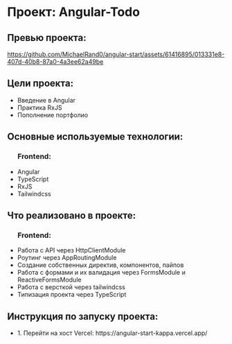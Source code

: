 <h1>Проект: Angular-Todo</h1>

<h2>Превью проекта:</h2>

https://github.com/MichaelRand0/angular-start/assets/61416895/013331e8-407d-40b8-87a0-4a3ee62a49be

<h2>Цели проекта:</h2>
<ul>
  <li>Введение в Angular</li>
  <li>Практика RxJS</li>
  <li>Пополнение портфолио</li>
</ul>
<h2>Основные используемые технологии:</h2>
<ul>
  <h3>Frontend:</h3>
  <li>Angular</li>
  <li>TypeScript</li>
  <li>RxJS</li>
  <li>Tailwindcss</li>
</ul>
<h2>Что реализовано в проекте:</h2>
<ul>
  <h3>Frontend:</h3>
  <li>Работа с API через HttpClientModule</li>
  <li>Роутинг через AppRoutingModule</li>
  <li>Создание собственных директив, компонентов, пайпов</li>
  <li>Работа с формами и их валидация через FormsModule и ReactiveFormsModule</li>
  <li>Работа с версткой через tailwindcss</li>
  <li>Типизация проекта через TypeScript</li>
</ul>
<h2>Инструкция по запуску проекта:</h2>
<ul>
  <li>1. Перейти на хост Vercel: https://angular-start-kappa.vercel.app/</li>
</ul>
